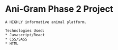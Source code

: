 # Ani-Gram Phase 2 Project

    A HIGHLY informative animal platform.

    Technologies Used:
    * Javascript/React
    * CSS/SASS
    * HTML
